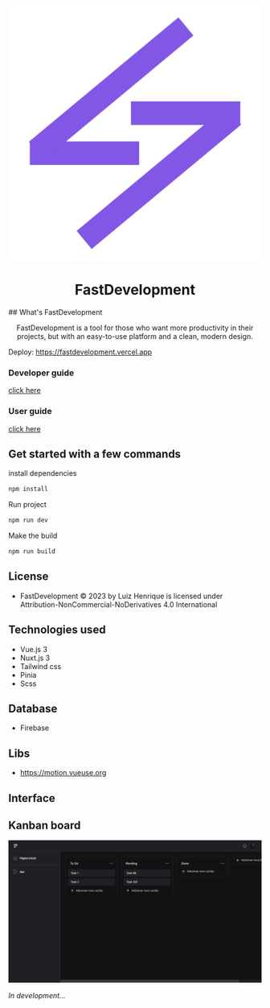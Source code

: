 ![](./assets/logo-fastdevelopment.png)
<h1 align="center">FastDevelopment</h1>
## What's FastDevelopment
<p align="center">FastDevelopment is a tool for those who want more productivity in their projects, but with an easy-to-use platform and a clean, modern design.</p>

Deploy: https://fastdevelopment.vercel.app

### Developer guide
[click here](https://github.com/Luizboaventura1/fastdevelopment/tree/main/docs/developer-guide)

### User guide

[click here](https://github.com/Luizboaventura1/fastdevelopment/tree/main/docs/user-guide)

## Get started with a few commands

install dependencies
```bash
npm install
```
Run project
```bash
npm run dev
```
Make the build
```bash
npm run build
```

## License

- FastDevelopment © 2023 by Luiz Henrique is licensed under Attribution-NonCommercial-NoDerivatives 4.0 International 

## Technologies used

- Vue.js 3
- Nuxt.js 3
- Tailwind css
- Pinia
- Scss

## Database

- Firebase

## Libs

- https://motion.vueuse.org

## Interface

## Kanban board

![](./assets/documentation-images/kanban-board.png)

_In development..._


